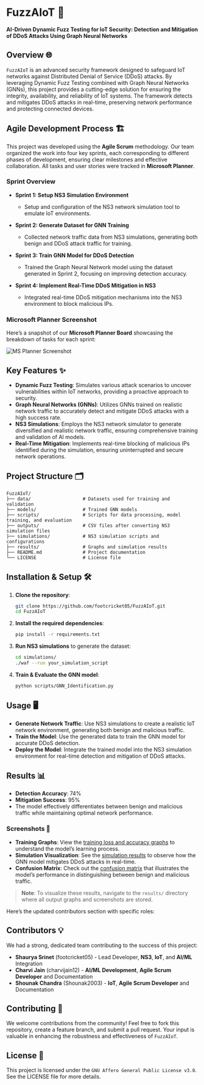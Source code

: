 # FuzzAIoT 🚀  
**AI-Driven Dynamic Fuzz Testing for IoT Security: Detection and Mitigation of DDoS Attacks Using Graph Neural Networks**

## Overview 🌐  
`FuzzAIoT` is an advanced security framework designed to safeguard IoT networks against Distributed Denial of Service (DDoS) attacks. By leveraging Dynamic Fuzz Testing combined with Graph Neural Networks (GNNs), this project provides a cutting-edge solution for ensuring the integrity, availability, and reliability of IoT systems. The framework detects and mitigates DDoS attacks in real-time, preserving network performance and protecting connected devices.

## Agile Development Process 🏗️  
This project was developed using the **Agile Scrum** methodology. Our team organized the work into four key sprints, each corresponding to different phases of development, ensuring clear milestones and effective collaboration. All tasks and user stories were tracked in **Microsoft Planner**.

### Sprint Overview  
- **Sprint 1: Setup NS3 Simulation Environment**
  - Setup and configuration of the NS3 network simulation tool to emulate IoT environments.
  
- **Sprint 2: Generate Dataset for GNN Training**
  - Collected network traffic data from NS3 simulations, generating both benign and DDoS attack traffic for training.
  
- **Sprint 3: Train GNN Model for DDoS Detection**
  - Trained the Graph Neural Network model using the dataset generated in Sprint 2, focusing on improving detection accuracy.

- **Sprint 4: Implement Real-Time DDoS Mitigation in NS3**
  - Integrated real-time DDoS mitigation mechanisms into the NS3 environment to block malicious IPs.

### Microsoft Planner Screenshot  
Here’s a snapshot of our **Microsoft Planner Board** showcasing the breakdown of tasks for each sprint:  

![MS Planner Screenshot](./assets/ms_planner_screenshot.jpg)

## Key Features ✨  
- **Dynamic Fuzz Testing**: Simulates various attack scenarios to uncover vulnerabilities within IoT networks, providing a proactive approach to security.
- **Graph Neural Networks (GNNs)**: Utilizes GNNs trained on realistic network traffic to accurately detect and mitigate DDoS attacks with a high success rate.
- **NS3 Simulations**: Employs the NS3 network simulator to generate diversified and realistic network traffic, ensuring comprehensive training and validation of AI models.
- **Real-Time Mitigation**: Implements real-time blocking of malicious IPs identified during the simulation, ensuring uninterrupted and secure network operations.

## Project Structure 🗂️  
```plaintext  
FuzzAIoT/  
├── data/                   # Datasets used for training and validation  
├── models/                 # Trained GNN models  
├── scripts/                # Scripts for data processing, model training, and evaluation  
├── outputs/                # CSV files after converting NS3 simulation files  
├── simulations/            # NS3 simulation scripts and configurations  
├── results/                # Graphs and simulation results  
├── README.md               # Project documentation  
└── LICENSE                 # License file  
```

## Installation & Setup 🛠️  
1. **Clone the repository**:  
   ```bash  
   git clone https://github.com/footcricket05/FuzzAIoT.git  
   cd FuzzAIoT  
   ```

2. **Install the required dependencies**:  
   ```bash  
   pip install -r requirements.txt  
   ```

3. **Run NS3 simulations** to generate the dataset:  
   ```bash  
   cd simulations/  
   ./waf --run your_simulation_script  
   ```

4. **Train & Evaluate the GNN model**:  
   ```bash  
   python scripts/GNN_Identification.py  
   ```

## Usage 🖥️  
- **Generate Network Traffic**: Use NS3 simulations to create a realistic IoT network environment, generating both benign and malicious traffic.  
- **Train the Model**: Use the generated data to train the GNN model for accurate DDoS detection.  
- **Deploy the Model**: Integrate the trained model into the NS3 simulation environment for real-time detection and mitigation of DDoS attacks.

## Results 📊  
- **Detection Accuracy**: 74%  
- **Mitigation Success**: 95%  
- The model effectively differentiates between benign and malicious traffic while maintaining optimal network performance.

### **Screenshots** 📸  
- **Training Graphs**: View the [training loss and accuracy graphs](./results/training_graphs.jpg) to understand the model’s learning process.  
- **Simulation Visualization**: See the [simulation results](./results/simulation_visualization.jpg) to observe how the GNN model mitigates DDoS attacks in real-time.  
- **Confusion Matrix**: Check out the [confusion matrix](./results/confusion_matrix.jpg) that illustrates the model’s performance in distinguishing between benign and malicious traffic.

> **Note**: To visualize these results, navigate to the `results/` directory where all output graphs and screenshots are stored.

Here’s the updated contributors section with specific roles:

## Contributors 💡  
We had a strong, dedicated team contributing to the success of this project:  

- **Shaurya Srinet** (footcricket05) - Lead Developer, **NS3**, **IoT**, and **AI/ML** Integration  
- **Charvi Jain** (charvijain12) - **AI/ML Development**, **Agile Scrum Developer** and Documentation  
- **Shounak Chandra** (Shounak2003) - **IoT**, **Agile Scrum Developer** and Documentation  

## Contributing 🤝  
We welcome contributions from the community! Feel free to fork this repository, create a feature branch, and submit a pull request. Your input is valuable in enhancing the robustness and effectiveness of `FuzzAIoT`.

## License 📄  
This project is licensed under the `GNU Affero General Public License v3.0`. See the LICENSE file for more details.
